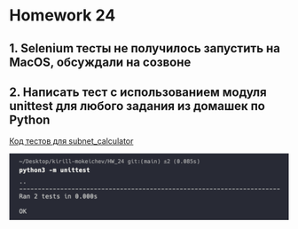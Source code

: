 # Homework 24

## 1. Selenium тесты не получилось запустить на MacOS, обсуждали на созвоне

## 2. Написать тест с использованием модуля unittest для любого задания из домашек по Python

[Код тестов для subnet_calculator](test_subnet_calculator.py)

![task2](screenshots/task2.png)
